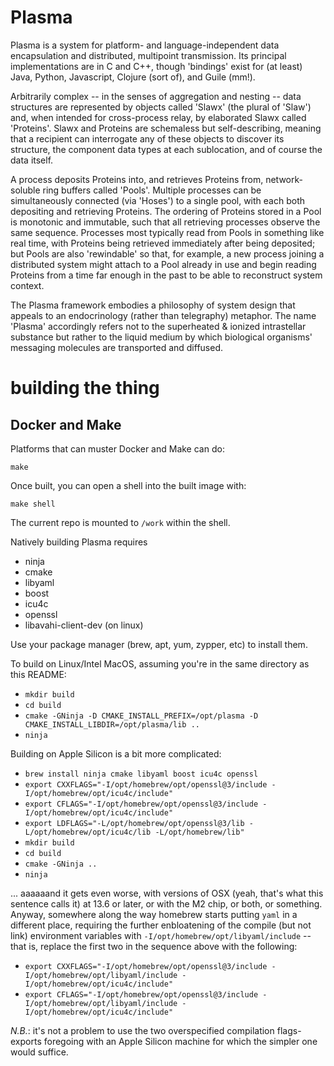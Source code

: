 # Plasma

Plasma is a system for platform- and language-independent data
encapsulation and distributed, multipoint transmission. Its principal
implementations are in C and C++, though 'bindings' exist for (at
least) Java, Python, Javascript, Clojure (sort of), and Guile (mm!).

Arbitrarily complex -- in the senses of aggregation and nesting -- data
structures are represented by objects called 'Slawx' (the plural of 'Slaw')
and, when intended for cross-process relay, by elaborated Slawx called
'Proteins'. Slawx and Proteins are schemaless but self-describing, meaning
that a recipient can interrogate any of these objects to discover its
structure, the component data types at each sublocation, and of course the
data itself.

A process deposits Proteins into, and retrieves Proteins from, network-soluble
ring buffers called 'Pools'. Multiple processes can be simultaneously
connected (via 'Hoses') to a single pool, with each both depositing and
retrieving Proteins. The ordering of Proteins stored in a Pool is monotonic
and immutable, such that all retrieving processes observe the same
sequence. Processes most typically read from Pools in something like real
time, with Proteins being retrieved immediately after being deposited; but
Pools are also 'rewindable' so that, for example, a new process joining a
distributed system might attach to a Pool already in use and begin reading
Proteins from a time far enough in the past to be able to reconstruct system
context.

The Plasma framework embodies a philosophy of system design that appeals to an
endocrinology (rather than telegraphy) metaphor. The name 'Plasma' accordingly
refers not to the superheated & ionized intrastellar substance but rather to
the liquid medium by which biological organisms' messaging molecules are
transported and diffused.

# building the thing

## Docker and Make

Platforms that can muster Docker and Make can do:

    make

Once built, you can open a shell into the built image with:

    make shell

The current repo is mounted to `/work` within the shell.

Natively building Plasma requires

- ninja
- cmake
- libyaml
- boost
- icu4c
- openssl
- libavahi-client-dev (on linux)

Use your package manager (brew, apt, yum, zypper, etc) to install them.

To build on Linux/Intel MacOS, assuming you're in the same directory as
this README:

- `mkdir build`
- `cd build`
- `cmake -GNinja -D CMAKE_INSTALL_PREFIX=/opt/plasma -D CMAKE_INSTALL_LIBDIR=/opt/plasma/lib ..`
- `ninja`

Building on Apple Silicon is a bit more complicated:

- `brew install ninja cmake libyaml boost icu4c openssl`
- `export CXXFLAGS="-I/opt/homebrew/opt/openssl@3/include -I/opt/homebrew/opt/icu4c/include"`
- `export CFLAGS="-I/opt/homebrew/opt/openssl@3/include -I/opt/homebrew/opt/icu4c/include"`
- `export LDFLAGS="-L/opt/homebrew/opt/openssl@3/lib -L/opt/homebrew/opt/icu4c/lib -L/opt/homebrew/lib"`
- `mkdir build`
- `cd build`
- `cmake -GNinja ..`
- `ninja`

... aaaaaand it gets even worse, with versions of OSX (yeah, that's
what this sentence calls it) at 13.6 or later, or with the M2 chip, or
both, or something. Anyway, somewhere along the way homebrew starts
putting `yaml` in a different place, requiring the further
enbloatening of the compile (but not link) environment variables with
`-I/opt/homebrew/opt/libyaml/include` -- that is, replace the first
two in the sequence above with the following:

- `export CXXFLAGS="-I/opt/homebrew/opt/openssl@3/include -I/opt/homebrew/opt/libyaml/include -I/opt/homebrew/opt/icu4c/include"`
- `export CFLAGS="-I/opt/homebrew/opt/openssl@3/include -I/opt/homebrew/opt/libyaml/include -I/opt/homebrew/opt/icu4c/include"`


*N.B.*: it's not a problem to use the two overspecified compilation
flags-exports foregoing with an Apple Silicon machine for which the
simpler one would suffice.
